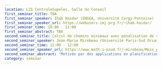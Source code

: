 ```yaml
---
location: L2S CentraleSupelec, Salle du Conseil
first_seminar_title: TBA
first_seminar_speaker: Ihab Haidar (ENSEA, Université Cergy-Pontoise)
first_seminar_speaker_url: https://webusers.imj-prg.fr/~ihab.haidar/
first_seminar_time: 10:00 - 11:00
first_seminar_abstract: TBA
second_seminar_title: Calcul de chemins minimaux avec pénalisation de courbure, via l'algorithme du Fast Marching
second_seminar_speaker: Jean-Marie Mirebeau (Université Paris-Sud Orsay)
second_seminar_time: 11:00 - 12:00
second_seminar_speaker_url: https://www.math.u-psud.fr/~mirebeau/Main_page.html
second_seminar_abstract: "Motivés par des applications en planification de mouvement et en segmentation d'image, nous considérons des modèles de plus courts chemins avec pénalisation de courbure, tels que les élasticas d'Euler/Mumford, ou la voiture de Reed-Shepp avec ou sans marche arrière. Notre stratégie numérique, pour le calcul du chemin d'énérgie minimale joignant deux points donnés, est d'approcher ces modèles singuliers à l'aide de métriques Riemanniennes ou Finsleriennes fortement anisotropes sur l'espace produit R^d x S^{d-1}. Les équations eikonales associées sont ensuites résolues via des variantes spécialisées de l'algorithme du Fast-Marching."
category: seminar
---
```


